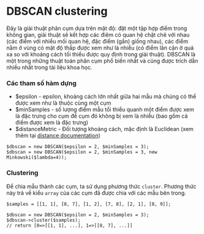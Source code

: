 # DBSCAN clustering

Đây là giải thuật phân cụm dựa trên mật độ: đặt một tập hợp điểm trong không gian, giải thuật sẽ kết hợp các điêm có quan hệ chặt chẽ với nhau (các điểm với nhiều mối quan hệ, đặc điểm (gần) giống nhau), các điểm nằm ở vùng có mật độ thấp được xem như là nhiễu (có điểm lân cận ở quá xa so với khoảng cách tối thiểu được quy định trong giải thuật). DBSCAN là một trong những thuật toán phân cụm phổ biến nhất và cũng được trích dẫn nhiều nhất trong tài liệu khoa học.

### Các tham số hàm dựng

* $epsilon - epsilon, khoảng cách lớn nhất giữa hai mẫu mà chúng có thể được xem như là thuộc cùng một cụm
* $minSamples - số lượng điểm mẫu tối thiểu quanh một điểm được xem là đặc trưng cho cụm để cụm đó không bị xem là nhiễu (bao gồm cả điểm được xem là đặc trưng)
* $distanceMetric - Đối tượng khoảng cách, mặc định là Euclidean (xem thêm tại [distance documentation](../../math/distance.md))

```
$dbscan = new DBSCAN($epsilon = 2, $minSamples = 3);
$dbscan = new DBSCAN($epsilon = 2, $minSamples = 3, new Minkowski($lambda=4));
```

### Clustering

Để chia mẫu thành các cụm, ta sử dụng phương thức `cluster`. Phương thức này trả về kiểu `array` của các cụm đã được chia với các mẫu bên trong.

```
$samples = [[1, 1], [8, 7], [1, 2], [7, 8], [2, 1], [8, 9]];

$dbscan = new DBSCAN($epsilon = 2, $minSamples = 3);
$dbscan->cluster($samples);
// return [0=>[[1, 1], ...], 1=>[[8, 7], ...]] 
```
